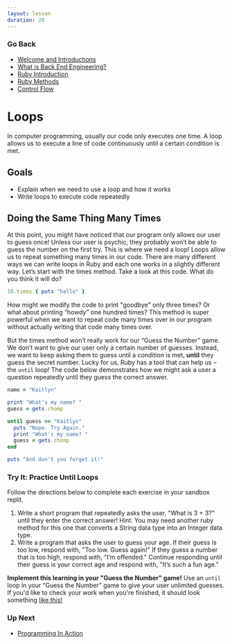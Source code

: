 ```yaml
---
layout: lesson
duration: 20
---
```


### Go Back

- [Welcome and Introductions](../)
- [What is Back End Engineering?](../what-is-bee)
- [Ruby Introduction](../ruby-intro)
- [Ruby Methods](../ruby-methods)
- [Control Flow](../control-flow)


# Loops

In computer programming, usually our code only executes one time. A loop allows us to execute a line of code continuously until a certain condition is met.

## Goals

- Explain when we need to use a loop and how it works
- Write loops to execute code repeatedly

## Doing the Same Thing Many Times

At this point, you might have noticed that our program only allows our user to guess once! Unless our user is psychic, they probably won’t be able to guess the number on the first try. This is where we need a loop! Loops allow us to repeat something many times in our code. There are many different ways we can write loops in Ruby and each one works in a slightly different way. Let’s start with the times method. Take a look at this code. What do you think it will do?

```ruby
10.times { puts "hello" }
```

How might we modify the code to print "goodbye" only three times? Or what about printing “howdy” one hundred times? This method is super powerful when we want to repeat code many times over in our program without actually writing that code many times over.

But the times method won’t really work for our “Guess the Number” game. We don’t want to give our user only a certain number of guesses. Instead, we want to keep asking them to guess until a condition is met, **until** they guess the secret number. Lucky for us, Ruby has a tool that can help us – the <code>until</code> loop! The code below demonstrates how we might ask a user a question repeatedly until they guess the correct answer.

```ruby
name = "Kaitlyn"

print "What's my name? "
guess = gets.chomp

until guess == "Kaitlyn"
  puts "Nope. Try Again."
  print "What's my name? "
  guess = gets.chomp
end

puts "And don't you forget it!"
```

<div class="try-it-new">
  <h3>Try It: Practice Until Loops</h3>
  <p>Follow the directions below to complete each exercise in your sandbox replit.</p>
  <ol>
    <li>Write a short program that repeatedly asks the user, "What is 3 + 3?" until they enter the correct answer! Hint: You may need another ruby method for this one that converts a String data type into an Integer data type.</li>
    <li>Write a program that asks the user to guess your age. If their guess is too low, respond with, "Too low. Guess again!" If they guess a number that is too high, respond with, "I’m offended." Continue responding until their guess is your correct age and respond with, "It’s such a fun age."</li>
  </ol>

  <p><strong>Implement this learning in your "Guess the Number" game!</strong> Use an <code>until</code> loop in your “Guess the Number” game to give your user unlimited guesses. If you'd like to check your work when you're finished, it should look something <a href="https://replit.com/@memcmahon/ruby-number-guesser-final#main.rb" target="blank">like this!</a></p>

</div>

### Up Next

- [Programming In Action](../oop)
